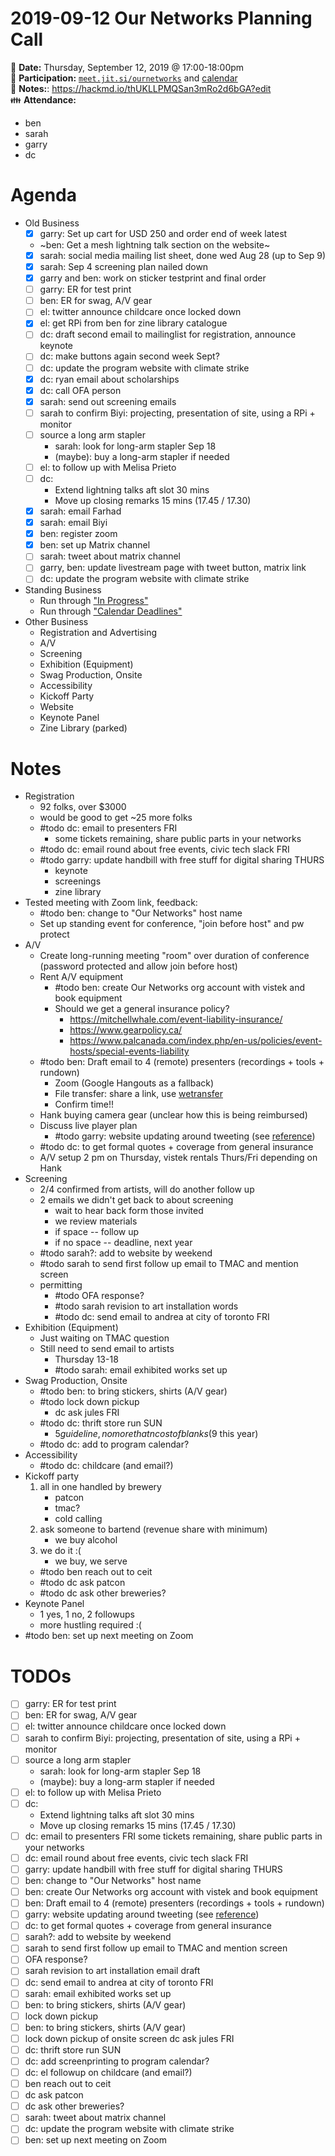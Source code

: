 # 2019-09-12 Our Networks Planning Call

:date: **Date:** Thursday, September 12, 2019 @ 17:00-18:00pm  
:raising_hand: **Participation:** [`meet.jit.si/ournetworks`](https://meet.jit.si/ournetworks) and [calendar](https://calendar.google.com/calendar/embed?src=aers7atolh0uurlfmkoki9kikg%40group.calendar.google.com&ctz=America%2FToronto)  
:notebook: **Notes:**: https://hackmd.io/thUKLLPMQSan3mRo2d6bGA?edit  
:family: **Attendance:**
- ben
- sarah 
- garry 
- dc

# Agenda

- Old Business
    - [x] garry: Set up cart for USD 250 and order end of week latest
    - ~ben: Get a mesh lightning talk section on the website~
    - [x] sarah: social media mailing list sheet, done wed Aug 28 (up to Sep 9)
    - [x] sarah: Sep 4 screening plan nailed down
    - [x] garry and ben: work on sticker testprint and final order
    - [ ] garry: ER for test print
    - [ ] ben: ER for swag, A/V gear
    - [ ] el: twitter announce childcare once locked down
    - [x] el: get RPi from ben for zine library catalogue
    - [ ] dc: draft second email to mailinglist for registration, announce keynote
    - [ ] dc: make buttons again second week Sept?
    - [ ] dc: update the program website with climate strike  
    - [x] dc: ryan email about scholarships
    - [x] dc: call OFA person
    - [x] sarah: send out screening emails
    - [ ] sarah to confirm Biyi: projecting, presentation of site, using a RPi + monitor
    - [ ] source a long arm stapler
        - sarah: look for long-arm stapler Sep 18
        - (maybe): buy a long-arm stapler if needed
    - [ ] el: to follow up with Melisa Prieto
    - [ ] dc: 
        - Extend lightning talks aft slot 30 mins
        - Move up closing remarks 15 mins (17.45 / 17.30)
    - [x] sarah: email Farhad 
    - [x] sarah: email Biyi
    - [x] ben: register zoom 
    - [x] ben: set up Matrix channel
    - [ ] sarah: tweet about matrix channel 
    - [ ] garry, ben: update livestream page with tweet button, matrix link 
    - [ ] dc: update the program website with climate strike
- Standing Business
  - Run through ["In Progress"](https://github.com/ournetworks/2019/projects/1)
  - Run through ["Calendar Deadlines"](https://calendar.google.com/calendar/embed?src=aers7atolh0uurlfmkoki9kikg%40group.calendar.google.com&ctz=America%2FToronto)
- Other Business
    - Registration and Advertising
    - A/V
    - Screening
    - Exhibition (Equipment)
    - Swag Production, Onsite
    - Accessibility
    - Kickoff Party
    - Website 
    - Keynote Panel
    - Zine Library (parked)

# Notes

- Registration 
    - 92 folks, over $3000
    - would be good to get ~25 more folks
    - #todo dc: email to presenters FRI
        - some tickets remaining, share public parts in your networks
    - #todo dc: email round about free events, civic tech slack FRI
    - #todo garry: update handbill with free stuff for digital sharing THURS
        - keynote
        - screenings
        - zine library
- Tested meeting with Zoom link, feedback:
    - #todo ben: change to "Our Networks" host name 
    - Set up standing event for conference, "join before host" and pw protect
- A/V
    - Create long-running meeting "room" over duration of conference (password protected and allow join before host)
    - Rent A/V equipment
        - #todo ben: create Our Networks org account with vistek and book equipment
        - Should we get a general insurance policy?
            - https://mitchellwhale.com/event-liability-insurance/
            - https://www.gearpolicy.ca/
            - https://www.palcanada.com/index.php/en-us/policies/event-hosts/special-events-liability
    - #todo ben: Draft email to 4 (remote) presenters (recordings + tools + rundown)
        - Zoom (Google Hangouts as a fallback)
        - File transfer: share a link, use [wetransfer](https://wetransfer.com)
        - Confirm time!!
    - Hank buying camera gear (unclear how this is being reimbursed)
    - Discuss live player plan
        - #todo garry: website updating around tweeting (see [reference](https://github.com/ournetworks/2019/issues/106))
    - #todo dc: to get formal quotes + coverage from general insurance
    - A/V setup 2 pm on Thursday, vistek rentals Thurs/Fri depending on Hank
- Screening
    - 2/4 confirmed from artists, will do another follow up
    - 2 emails we didn't get back to about screening
        - wait to hear back form those invited
        - we review materials
        - if space -- follow up
        - if no space -- deadline, next year
    - #todo sarah?: add to website by weekend
    - #todo sarah to send first follow up email to TMAC and mention screen
    - permitting
        - #todo OFA response?
        - #todo sarah revision to art installation words
        - #todo dc: send email to andrea at city of toronto FRI
- Exhibition (Equipment)
    - Just waiting on TMAC question
    - Still need to send email to artists
        - Thursday 13-18
        - #todo sarah: email exhibited works set up
- Swag Production, Onsite
    - #todo ben: to bring stickers, shirts (A/V gear)
    - #todo lock down pickup
        - dc ask jules FRI
    - #todo dc: thrift store run SUN
        - $5 guideline, no more thatn cost of blanks ($9 this year)
    - #todo dc: add to program calendar?
- Accessibility
    - #todo dc: childcare (and email?)
- Kickoff party
    1. all in one handled by brewery
        - patcon 
        - tmac?
        - cold calling
    2. ask someone to bartend (revenue share with minimum)
        - we buy alcohol
    3. we do it :(
        - we buy, we serve
    - #todo ben reach out to ceit
    - #todo dc ask patcon 
    - #todo dc ask other breweries?
- Keynote Panel
    - 1 yes, 1 no, 2 followups
    - more hustling required :(
- #todo ben: set up next meeting on Zoom

# TODOs

- [ ] garry: ER for test print
- [ ] ben: ER for swag, A/V gear
- [ ] el: twitter announce childcare once locked down
- [ ] sarah to confirm Biyi: projecting, presentation of site, using a RPi + monitor
- [ ] source a long arm stapler
    - sarah: look for long-arm stapler Sep 18
    - (maybe): buy a long-arm stapler if needed
- [ ] el: to follow up with Melisa Prieto
- [ ] dc: 
    - Extend lightning talks aft slot 30 mins
    - Move up closing remarks 15 mins (17.45 / 17.30)
- [ ] dc: email to presenters FRI some tickets remaining, share public parts in your networks
- [ ] dc: email round about free events, civic tech slack FRI
- [ ] garry: update handbill with free stuff for digital sharing THURS
- [ ] ben: change to "Our Networks" host name 
- [ ] ben: create Our Networks org account with vistek and book equipment
- [ ] ben: Draft email to 4 (remote) presenters (recordings + tools + rundown)
- [ ] garry: website updating around tweeting (see [reference](https://github.com/ournetworks/2019/issues/106))
- [ ] dc: to get formal quotes + coverage from general insurance
- [ ] sarah?: add to website by weekend
- [ ] sarah to send first follow up email to TMAC and mention screen
- [ ] OFA response?
- [ ] sarah revision to art installation email draft
- [ ] dc: send email to andrea at city of toronto FRI
- [ ] sarah: email exhibited works set up
- [ ] ben: to bring stickers, shirts (A/V gear)
- [ ] lock down pickup
- [ ] ben: to bring stickers, shirts (A/V gear)
- [ ] lock down pickup of onsite screen dc ask jules FRI
- [ ] dc: thrift store run SUN
- [ ] dc: add screenprinting to program calendar?
- [ ] dc: el followup on childcare (and email?)
- [ ] ben reach out to ceit
- [ ] dc ask patcon 
- [ ] dc ask other breweries?
- [ ] sarah: tweet about matrix channel 
- [ ] dc: update the program website with climate strike
- [ ] ben: set up next meeting on Zoom
